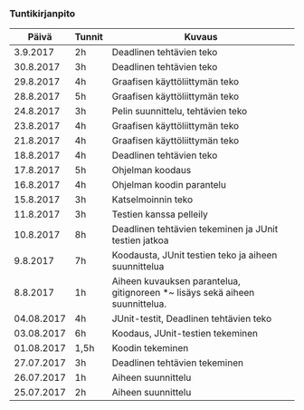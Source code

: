 ### Tuntikirjanpito
Päivä | Tunnit | Kuvaus
----- | ---- | ----
3.9.2017 | 2h | Deadlinen tehtävien teko
30.8.2017 | 3h | Deadlinen tehtävien teko
29.8.2017 | 4h | Graafisen käyttöliittymän teko
28.8.2017 | 5h | Graafisen käyttöliittymän teko
24.8.2017 | 3h | Pelin suunnittelu, tehtävien teko
23.8.2017 | 4h | Graafisen käyttöliittymän teko
21.8.2017 | 4h | Graafisen käyttöliittymän teko
18.8.2017 | 4h | Deadlinen tehtävien teko
17.8.2017 | 5h | Ohjelman koodaus
16.8.2017 | 4h | Ohjelman koodin parantelu 
15.8.2017 | 3h | Katselmoinnin teko
11.8.2017 | 3h | Testien kanssa pelleily
10.8.2017 | 8h | Deadlinen tehtävien tekeminen ja JUnit testien jatkoa
9.8.2017 | 7h | Koodausta, JUnit testien teko ja aiheen suunnittelua
8.8.2017 | 1h | Aiheen kuvauksen parantelua, gitignoreen *~ lisäys sekä aiheen suunnittelua. 
04.08.2017 | 4h | JUnit-testit, Deadlinen tehtävien teko
03.08.2017 | 6h | Koodaus, JUnit-testien tekeminen
01.08.2017 | 1,5h | Koodin tekeminen
27.07.2017 | 3h | Deadlinen tehtävien tekeminen
26.07.2017 | 1h | Aiheen suunnittelu
25.07.2017 | 2h | Aiheen suunnittelu


